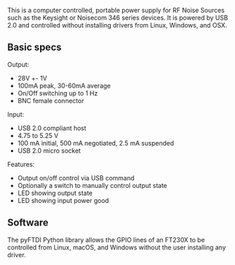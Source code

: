 This is a computer controlled, portable power supply for RF Noise Sources such as the Keysight or Noisecom 346 series devices. It is powered by USB 2.0 and controlled without installing drivers from Linux, Windows, and OSX.

## Basic specs

Output:
* 28V +- 1V
* 100mA peak, 30-60mA average
* On/Off switching up to 1 Hz
* BNC female connector

Input:
* USB 2.0 compliant host
* 4.75 to 5.25 V
* 100 mA initial, 500 mA negotiated, 2.5 mA suspended
* USB 2.0 micro socket

Features:
* Output on/off control via USB command
* Optionally a switch to manually control output state
* LED showing output state
* LED showing input power good

## Software

The pyFTDI Python library allows the GPIO lines of an FT230X to be controlled from Linux, macOS, and Windows without the user installing any driver.
